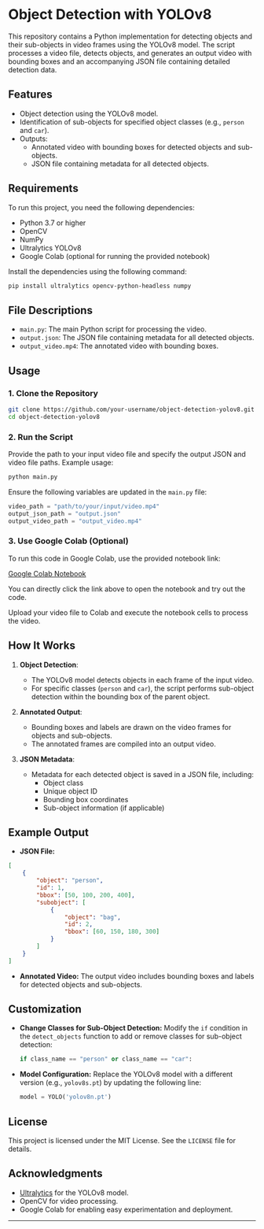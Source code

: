 # Object Detection with YOLOv8

This repository contains a Python implementation for detecting objects and their sub-objects in video frames using the YOLOv8 model. The script processes a video file, detects objects, and generates an output video with bounding boxes and an accompanying JSON file containing detailed detection data.

## Features

- Object detection using the YOLOv8 model.
- Identification of sub-objects for specified object classes (e.g., `person` and `car`).
- Outputs:
  - Annotated video with bounding boxes for detected objects and sub-objects.
  - JSON file containing metadata for all detected objects.

## Requirements

To run this project, you need the following dependencies:

- Python 3.7 or higher
- OpenCV
- NumPy
- Ultralytics YOLOv8
- Google Colab (optional for running the provided notebook)

Install the dependencies using the following command:

```bash
pip install ultralytics opencv-python-headless numpy
```

## File Descriptions

- `main.py`: The main Python script for processing the video.
- `output.json`: The JSON file containing metadata for all detected objects.
- `output_video.mp4`: The annotated video with bounding boxes.

## Usage

### 1. Clone the Repository

```bash
git clone https://github.com/your-username/object-detection-yolov8.git
cd object-detection-yolov8
```

### 2. Run the Script

Provide the path to your input video file and specify the output JSON and video file paths. Example usage:

```bash
python main.py
```

Ensure the following variables are updated in the `main.py` file:

```python
video_path = "path/to/your/input/video.mp4"
output_json_path = "output.json"
output_video_path = "output_video.mp4"
```

### 3. Use Google Colab (Optional)

To run this code in Google Colab, use the provided notebook link:

[Google Colab Notebook](https://colab.research.google.com/drive/1AeZf-GE1jzEYOv6pLNu_CYXGOOjDN4Uc?usp=sharing)

You can directly click the link above to open the notebook and try out the code.

Upload your video file to Colab and execute the notebook cells to process the video.

## How It Works

1. **Object Detection**:
   - The YOLOv8 model detects objects in each frame of the input video.
   - For specific classes (`person` and `car`), the script performs sub-object detection within the bounding box of the parent object.

2. **Annotated Output**:
   - Bounding boxes and labels are drawn on the video frames for objects and sub-objects.
   - The annotated frames are compiled into an output video.

3. **JSON Metadata**:
   - Metadata for each detected object is saved in a JSON file, including:
     - Object class
     - Unique object ID
     - Bounding box coordinates
     - Sub-object information (if applicable)

## Example Output

- **JSON File:**

```json
[
    {
        "object": "person",
        "id": 1,
        "bbox": [50, 100, 200, 400],
        "subobject": [
            {
                "object": "bag",
                "id": 2,
                "bbox": [60, 150, 180, 300]
            }
        ]
    }
]
```

- **Annotated Video:**
  The output video includes bounding boxes and labels for detected objects and sub-objects.

## Customization

- **Change Classes for Sub-Object Detection:**
  Modify the `if` condition in the `detect_objects` function to add or remove classes for sub-object detection:

  ```python
  if class_name == "person" or class_name == "car":
  ```

- **Model Configuration:**
  Replace the YOLOv8 model with a different version (e.g., `yolov8s.pt`) by updating the following line:

  ```python
  model = YOLO('yolov8n.pt')
  ```

## License

This project is licensed under the MIT License. See the `LICENSE` file for details.

## Acknowledgments

- [Ultralytics](https://ultralytics.com/) for the YOLOv8 model.
- OpenCV for video processing.
- Google Colab for enabling easy experimentation and deployment.

---
